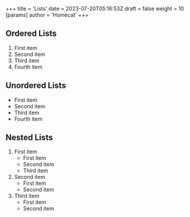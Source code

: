 +++
title = 'Lists'
date = 2023-07-20T05:16:53Z
draft = false
weight = 10
[params]
    author = 'Homecat'
+++




## Ordered Lists

1. First item
2. Second item
3. Third item
4. Fourth item 

## Unordered Lists

- First item
- Second item
- Third item
- Fourth item 

## Nested Lists

1. First item
    - First item
    - Second item
    - Third item
2. Second item
    - First item
    - Second item
3. Third item
    - First item
    - Second item
